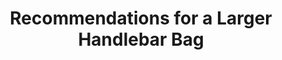 ---
layout: community
category: community
title: "Recommendations for a Larger Handlebar Bag"
description: "Recommendations on a handlebar bag? I want to fit my sleeping bag and pad in there… almost had the room in this bag, but seems a little to small.  Revelate Sweetroll 15L if you have flat bars."
isTopLevel: false
isSingleLevel: false
isArticle: false
datePublished: 2022-06-18 11:28:00 +0300
dateModified: 2022-06-18 11:28:00 +0300
published: false
---